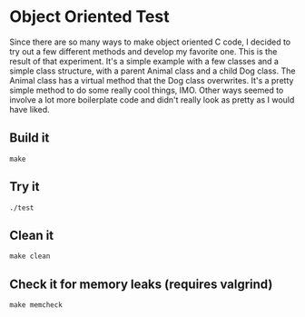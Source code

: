 # Object Oriented Test

Since there are so many ways to make object oriented C code, I decided to try
out a few different methods and develop my favorite one. This is the result of
that experiment. It's a simple example with a few classes and a simple class
structure, with a parent Animal class and a child Dog class. The Animal class
has a virtual method that the Dog class overwrites. It's a pretty simple method
to do some really cool things, IMO. Other ways seemed to involve a lot more
boilerplate code and didn't really look as pretty as I would have liked.

## Build it

```
make
```

## Try it

```
./test
```

## Clean it

```
make clean
```

## Check it for memory leaks (requires valgrind)

```
make memcheck
```
